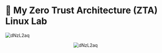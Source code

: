 # 🧪 My Zero Trust Architecture (ZTA) Linux Lab
![dNzL2aq](https://github.com/user-attachments/assets/bfcd034f-553d-4a0c-b727-cf0e02f204f7)

<p align="center">
  <img src="https://github.com/user-attachments/assets/bfcd034f-553d-4a0c-b727-cf0e02f204f7" alt="dNzL2aq">
</p>
